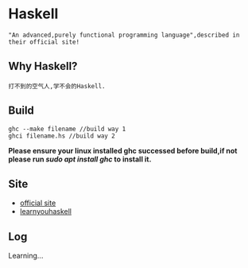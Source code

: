 # Haskell

    "An advanced,purely functional programming language",described in their official site!

## Why Haskell?

    打不到的空气人,学不会的Haskell.

## Build

    ghc --make filename //build way 1
    ghci filename.hs //build way 2

**Please ensure your linux installed ghc successed before build,if not please run *sudo apt install ghc* to install it.**

## Site

- [official site](https://www.haskell.org/)
- [learnyouhaskell](http://learnyouahaskell.com/chapters "learnyouhaskell")

## Log

Learning...
